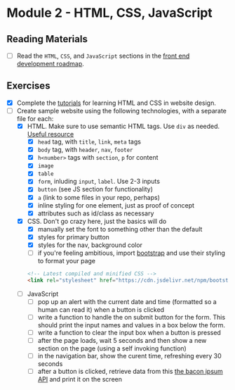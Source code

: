 # Module 2 - HTML, CSS, JavaScript

## Reading Materials

- [ ] Read the `HTML`, `CSS`, and `JavaScript` sections in the [front end development roadmap](https://roadmap.sh/frontend).


## Exercises

- [x]  Complete the [tutorials](https://www.internetingishard.com/html-and-css/) for learning HTML and CSS in website design.
- [ ] Create sample website using the following technologies, with a separate file for each:
  - [x] HTML. Make sure to use semantic HTML tags. Use `div` as needed. [Useful resource](https://html5example.com/)
    - [x] `head` tag, with `title`, `link`, `meta` tags
    - [x] `body` tag, with `header`, `nav`, `footer`
    - [x] `h<number>` tags with `section`, `p` for content
    - [x] `image`
    - [x] `table`
    - [x] `form`, inluding `input`, `label`. Use 2-3 inputs
    - [x] `button` (see JS section for functionality)
    - [x] `a` (link to some files in your repo, perhaps)
    - [x] inline styling for one element, just as proof of concept
    - [x] attributes such as id/class as necessary
  - [x] CSS. Don't go crazy here, just the basics will do
    - [x] manually set the font to something other than the default
    - [x] styles for primary button
    - [x] styles for the nav, background color
    - [ ] if you're feeling ambitious, import [bootstrap](https://getbootstrap.com/docs/3.3/getting-started/#download-cdn) and use their styling to format your page
    ```html
    <!-- Latest compiled and minified CSS -->
    <link rel="stylesheet" href="https://cdn.jsdelivr.net/npm/bootstrap@3.3.7/dist/css/bootstrap.min.css" integrity="sha384-BVYiiSIFeK1dGmJRAkycuHAHRg32OmUcww7on3RYdg4Va+PmSTsz/K68vbdEjh4u" crossorigin="anonymous">
    ```
  - [ ] JavaScript
    - [ ] pop up an alert with the current date and time (formatted so a human can read it) when a button is clicked
    - [ ] write a function to handle the on submit button for the form. This should print the input names and values in a box below the form.
    - [ ] write a function to clear the input box when a button is pressed
    - [ ] after the page loads, wait 5 seconds and then show a new section on the page (using a self invoking function)
    - [ ] in the navigation bar, show the curent time, refreshing every 30 seconds
    - [ ] after a button is clicked, retrieve data from this [the bacon ipsum API](https://baconipsum.com/json-api/) and print it on the screen
